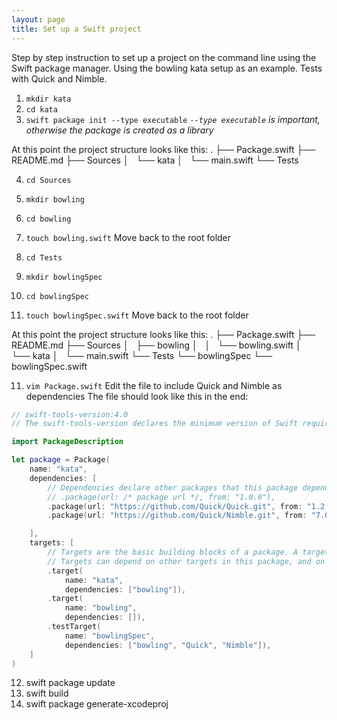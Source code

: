 ```yaml
---
layout: page
title: Set up a Swift project
---
```


Step by step instruction to set up a project on the command line using the Swift package manager.
Using the bowling kata setup as an example.
Tests with Quick and Nimble.

1. `mkdir kata`
2. `cd kata`
3. `swift package init --type executable`
*`--type executable` is important, otherwise the package is created as a library*

At this point the project structure looks like this:
.
├── Package.swift
├── README.md
├── Sources
│   └── kata
│       └── main.swift
└── Tests

4. `cd Sources`
5. `mkdir bowling`
6. `cd bowling`
7. `touch bowling.swift`
Move back to the root folder

7. `cd Tests`
8. `mkdir bowlingSpec`
9. `cd bowlingSpec`
10. `touch bowlingSpec.swift`
Move back to the root folder

At this point the project structure looks like this:
.
├── Package.swift
├── README.md
├── Sources
│   ├── bowling
│   │   └── bowling.swift
│   └── kata
│       └── main.swift
└── Tests
    └── bowlingSpec
        └── bowlingSpec.swift
        
11. `vim Package.swift`
Edit the file to include Quick and Nimble as dependencies
The file should look like this in the end:

```swift
// swift-tools-version:4.0
// The swift-tools-version declares the minimum version of Swift required to build this package.

import PackageDescription

let package = Package(
    name: "kata",
    dependencies: [
        // Dependencies declare other packages that this package depends on.
        // .package(url: /* package url */, from: "1.0.0"),
        .package(url: "https://github.com/Quick/Quick.git", from: "1.2.0"),
        .package(url: "https://github.com/Quick/Nimble.git", from: "7.0.3"),

    ],
    targets: [
        // Targets are the basic building blocks of a package. A target can define a module or a test suite.
        // Targets can depend on other targets in this package, and on products in packages which this package depends on.
        .target(
            name: "kata",
            dependencies: ["bowling"]),
        .target(
            name: "bowling",
            dependencies: []),
        .testTarget(
            name: "bowlingSpec",
            dependencies: ["bowling", "Quick", "Nimble"]),
    ]
)

```

12. swift package update
13. swift build
14. swift package generate-xcodeproj

